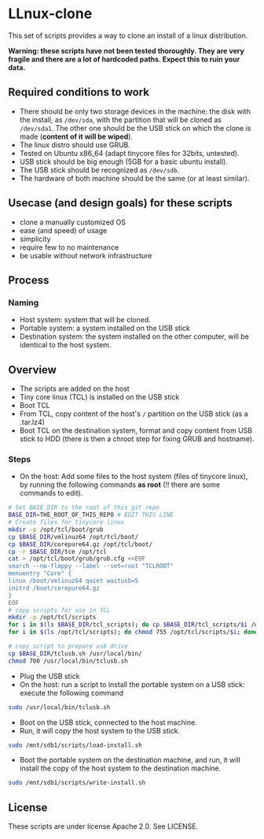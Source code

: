 # LLnux-clone

This set of scripts provides a way to clone an install of a linux distribution.

**Warning: these scripts have not been tested thoroughly. They are very fragile and there are a lot of hardcoded paths. Expect this to ruin your data.**

## Required conditions to work

+ There should be only two storage devices in the machine: the disk with the install, as `/dev/sda`, with the partition that will be cloned as `/dev/sda1`. The other one should be the USB stick on which the clone is made (**content of it will be wiped**).
+ The linux distro should use GRUB.
+ Tested on Ubuntu x86_64 (adapt tinycore files for 32bits, untested).
+ USB stick should be big enough (5GB for a basic ubuntu install).
+ The USB stick should be recognized as `/dev/sdb`.
+ The hardware of both machine should be the same (or at least similar).

## Usecase (and design goals) for these scripts

+ clone a manually customized OS
+ ease (and speed) of usage
+ simplicity
+ require few to no maintenance
+ be usable without network infrastructure

## Process

### Naming

+ Host system: system that will be cloned.
+ Portable system: a system installed on the USB stick
+ Destination system: the system installed on the other computer, will be identical to the host system.

## Overview
+ The scripts are added on the host
+ Tiny core linux (TCL) is installed on the USB stick
+ Boot TCL
+ From TCL, copy content of the host's `/` partition on the USB stick (as a .tar.lz4)
+ Boot TCL on the destination system, format and copy content from USB stick to HDD (there is then a chroot step for fixing GRUB and hostname).

### Steps

+ On the host: Add some files to the host system (files of tinycore linux), by running the following commands **as root** (!! there are some commands to edit).
```sh
# Set BASE_DIR to the root of this git repo
BASE_DIR=THE_ROOT_OF_THIS_REPO # EDIT THIS LINE
# Create files for tinycore linux
mkdir -p /opt/tcl/boot/grub
cp $BASE_DIR/vmlinuz64 /opt/tcl/boot/
cp $BASE_DIR/corepure64.gz /opt/tcl/boot/
cp -r $BASE_DIR/tce /opt/tcl
cat > /opt/tcl/boot/grub/grub.cfg <<EOF
search --no-floppy --label --set=root "TCLROOT"
menuentry "Core" {
linux /boot/vmlinuz64 quiet waitusb=5
initrd /boot/corepure64.gz
}
EOF
# copy scripts for use in TCL
mkdir -p /opt/tcl/scripts
for i in $(ls $BASE_DIR/tcl_scripts); do cp $BASE_DIR/tcl_scripts/$i /opt/tcl/scripts/$i; done
for i in $(ls /opt/tcl/scripts); do chmod 755 /opt/tcl/scripts/$i; done

# copy script to prepare usb drive
cp $BASE_DIR/tclusb.sh /usr/local/bin/
chmod 700 /usr/local/bin/tclusb.sh
```
+ Plug the USB stick
+ On the host: run a script to install the portable system on a USB stick: execute the following command
```sh
sudo /usr/local/bin/tclusb.sh
```
+ Boot on the USB stick, connected to the host machine.
+ Run, it will copy the host system to the USB stick.
```sh
sudo /mnt/sdb1/scripts/load-install.sh
```
+ Boot the portable system on the destination machine, and run, it will install the copy of the host system to the destination machine.
```sh
sudo /mnt/sdb1/scripts/write-install.sh
```

## License

These scripts are under license Apache 2.0. See LICENSE.


